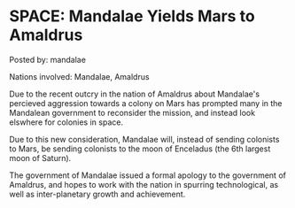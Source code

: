 # SPACE: Mandalae Yields Mars to Amaldrus

Posted by: mandalae

Nations involved: Mandalae, Amaldrus

Due to the recent outcry in the nation of Amaldrus about Mandalae's percieved aggression towards a colony on Mars has prompted many in the Mandalean government to reconsider the mission, and instead look elswhere for colonies in space.

Due to this new consideration, Mandalae will, instead of sending colonists to Mars, be sending colonists to the moon of Enceladus (the 6th largest moon of Saturn).

The government of Mandalae issued a formal apology to the government of Amaldrus, and hopes to work with the nation in spurring technological, as well as inter-planetary growth and achievement.